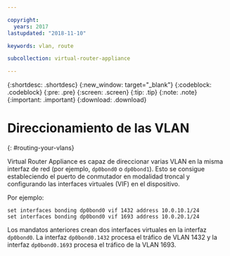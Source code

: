 ```yaml
---

copyright:
  years: 2017
lastupdated: "2018-11-10"

keywords: vlan, route

subcollection: virtual-router-appliance

---
```


{:shortdesc: .shortdesc}
{:new_window: target="_blank"}
{:codeblock: .codeblock}
{:pre: .pre}
{:screen: .screen}
{:tip: .tip}
{:note: .note}
{:important: .important}
{:download: .download}

# Direccionamiento de las VLAN
{: #routing-your-vlans}

Virtual Router Appliance es capaz de direccionar varias VLAN en la misma interfaz de red (por ejemplo, `dp0bond0` o `dp0bond1`). Esto se consigue estableciendo el puerto de conmutador en modalidad troncal y configurando las interfaces virtuales (VIF) en el dispositivo.

Por ejemplo:  

```
set interfaces bonding dp0bond0 vif 1432 address 10.0.10.1/24
set interfaces bonding dp0bond0 vif 1693 address 10.0.20.1/24
```

Los mandatos anteriores crean dos interfaces virtuales en la interfaz `dp0bond0`. La interfaz `dp0bond0.1432` procesa el tráfico de VLAN 1432 y la interfaz `dp0bond0.1693` procesa el tráfico de la VLAN 1693.
